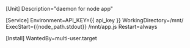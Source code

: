 [Unit]
Description="daemon for node app"

[Service]
Environment=API_KEY={{ api_key }}
WorkingDirectory=/mnt/
ExecStart={{node_path.stdout}} /mnt/app.js
Restart=always

[Install]
WantedBy=multi-user.target